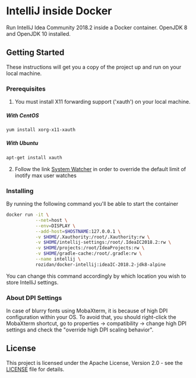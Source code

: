 # IntelliJ inside Docker

Run IntelliJ Idea Community 2018.2 inside a Docker container.
OpenJDK 8 and OpenJDK 10 installed.

## Getting Started

These instructions will get you a copy of the project up and run on your local machine.

### Prerequisites

1. You must install X11 forwarding support ('xauth') on your local machine.

##### With CentOS
```bash
yum install xorg-x11-xauth
```

##### With Ubuntu
```bash
apt-get install xauth
```


2. Follow the link [System Watcher](https://blog.jetbrains.com/idea/2010/04/native-file-system-watcher-for-linux/) in order to override the default limit of  inotify max user watches


### Installing

By running the following command you'll be able to start the container

```bash
docker run -it \
           --net=host \
           --env=DISPLAY \
           --add-host=$HOSTNAME:127.0.0.1 \
           -v $HOME/.Xauthority:/root/.Xauthority:rw \
           -v $HOME/intellij-settings:/root/.IdeaIC2018.2:rw \
           -v $HOME/projects:/root/IdeaProjects:rw \
           -v $HOME/gradle-cache:/root/.gradle:rw \
           --name intellij \
           rozidan/docker-intellij:ideaIC-2018.2-jdk8-alpine
```

You can change this command accordingly by which location you wish to store IntelliJ settings.

### About DPI Settings

In case of blurry fonts using MobaXterm, it is because of high DPI configuration within your OS.
To avoid that, you should right-click the MobaXterm shortcut,
go to properties -> compatibility -> 
change high DPI settings and check the "override high DPI scaling behavior".

## License

This project is licensed under the Apache License, Version 2.0 - 
see the [LICENSE](http://www.apache.org/licenses/LICENSE-2.0.txt) file for details.
